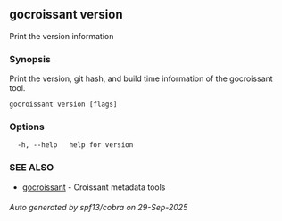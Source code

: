 ## gocroissant version

Print the version information

### Synopsis

Print the version, git hash, and build time information of the gocroissant tool.

```
gocroissant version [flags]
```

### Options

```
  -h, --help   help for version
```

### SEE ALSO

* [gocroissant](gocroissant.md)	 - Croissant metadata tools

###### Auto generated by spf13/cobra on 29-Sep-2025

